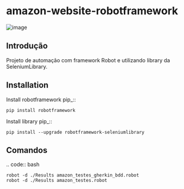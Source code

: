 amazon-website-robotframework
===============

![image](https://user-images.githubusercontent.com/86740236/232251104-b32434ea-1816-42bf-bb54-331f046190a4.png)

Introdução
------------
Projeto de automação com framework Robot e utilizando library da SeleniumLibrary.

Installation
------------

Install robotframework  pip_::
    
    pip install robotframework

Install library  pip_::

    pip install --upgrade robotframework-seleniumlibrary
   

Comandos 
------------
.. code:: bash

    robot -d ./Results amazon_testes_gherkin_bdd.robot 
    robot -d ./Results amazon_testes.robot
